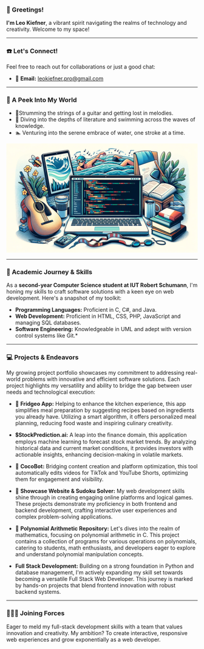 ### 👋 Greetings!

**I'm Leo Kiefner**, a vibrant spirit navigating the realms of technology and creativity. Welcome to my space!

---

### ☎️ Let's Connect!

Feel free to reach out for collaborations or just a good chat:
- 📧 **Email:** leokiefner.pro@gmail.com

---

### 🌱 A Peek Into My World

- 🎸Strumming the strings of a guitar and getting lost in melodies.
- 📖 Diving into the depths of literature and swimming across the waves of knowledge.
- 🏊 ️Venturing into the serene embrace of water, one stroke at a time.

![img_1.png](img_1.png)

---

### 📖 Academic Journey & Skills

As a **second-year Computer Science student at IUT Robert Schumann**, I'm honing my skills to craft software solutions with a keen eye on web development. Here's a snapshot of my toolkit:

- **Programming Languages:** Proficient in C, C#, and Java.
- **Web Development:** Proficient in HTML, CSS, PHP, JavaScript and managing SQL databases.
- **Software Engineering:** Knowledgeable in UML and adept with version control systems like Git.*

---

### 💻 Projects & Endeavors

My growing project portfolio showcases my commitment to addressing real-world problems with innovative and efficient software solutions. Each project highlights my versatility and ability to bridge the gap between user needs and technological execution:

- 🍰 **Fridgeo App:** Helping to enhance the kitchen experience, this app simplifies meal preparation by suggesting recipes based on ingredients you already have. Utilizing a smart algorithm, it offers personalized meal planning, reducing food waste and inspiring culinary creativity.

- 💲**StockPrediction.ai:** A leap into the finance domain, this application employs machine learning to forecast stock market trends. By analyzing historical data and current market conditions, it provides investors with actionable insights, enhancing decision-making in volatile markets.

- 🤖 **CocoBot:** Bridging content creation and platform optimization, this tool automatically edits videos for TikTok and YouTube Shorts, optimizing them for engagement and visibility.

- 📇 **Showcase Website & Sudoku Solver:** My web development skills shine through in creating engaging online platforms and logical games. These projects demonstrate my proficiency in both frontend and backend development, crafting interactive user experiences and complex problem-solving applications.

- 🔢 **Polynomial Arithmetic Repository:** Let's dives into the realm of mathematics, focusing on polynomial arithmetic in C. This project contains a collection of programs for various operations on polynomials, catering to students, math enthusiasts, and developers eager to explore and understand polynomial manipulation concepts. 

- **Full Stack Development:** Building on a strong foundation in Python and database management, I'm actively expanding my skill set towards becoming a versatile Full Stack Web Developer. This journey is marked by hands-on projects that blend frontend innovation with robust backend systems.

---

### 🧑‍🤝‍🧑 Joining Forces

Eager to meld my full-stack development skills with a team that values innovation and creativity. My ambition? To create interactive, responsive web experiences and grow exponentially as a web developer.



